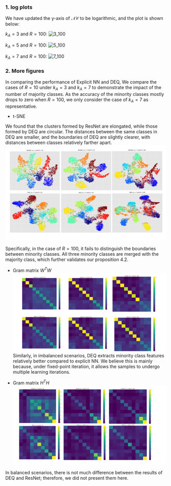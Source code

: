 ### 1. log plots
We have updated the y-axis of $\mathcal{NC}$ to be logarithmic, and the plot is shown below:

$k_A=3$ and $R=100$:
![3_100](imbalance3_100.png) 

$k_A=5$ and $R=100$:
![5_100](imbalance5_100.png)

$k_A=7$ and $R=100$:
![7_100](imbalance7_100.png)



### 2. More figures


In comparing the performance of Explicit NN and DEQ, We compare the cases of $R=10$ under $k_A=3$ and $k_A=7$ to demonstrate the impact of the number of majority classes. As the accuracy of the minority classes mostly drops to zero when $R=100$, we only consider the case of $k_A=7$ as representative.

* t-SNE

We found that the clusters formed by ResNet are elongated, while those formed by DEQ are circular. The distances between the same classes in DEQ are smaller, and the boundaries of DEQ are slightly clearer, with distances between classes relatively farther apart.
![t-SNE](t-SNE.png) 

Specifically, in the case of $R=100$, it fails to distinguish the boundaries between minority classes. All three minority classes are merged with the majority class, which further validates our proposition 4.2.

* Gram matrix $W^TW$
![gram_W](gram_W.PNG)
Similarly, in imbalanced scenarios, DEQ extracts minority class features relatively better compared to explicit NN. We believe this is mainly because, under fixed-point iteration, it allows the samples to undergo multiple learning iterations.

* Gram matrix $H^TH$
![gram_H](gram_H.PNG) 

In balanced scenarios, there is not much difference between the results of DEQ and ResNet; therefore, we did not present them here.
